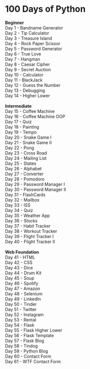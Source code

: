 # 100 Days of Python

**Beginner**\
Day 1 - Bandname Generator\
Day 2 - Tip Calculator\
Day 3 - Treasure Island\
Day 4 - Rock Paper Scissor\
Day 5 - Password Generator\
Day 6 - True Love\
Day 7 - Hangman\
Day 8 - Caesar Cipher\
Day 9 - Secret Auction\
Day 10 - Calculator\
Day 11 - BlackJack\
Day 12 - Guess the Number\
Day 13 - Debugging\
Day 14 - Higher Lower\
\
**Intermediate**\
Day 15 - Coffee Machine\
Day 16 - Coffee Machine OOP\
Day 17 - Quiz\
Day 18 - Painting\
Day 19 - Tempo\
Day 20 - Snake Game I\
Day 21 - Snake Game II\
Day 22 - Pong\
Day 23 - Cross Road\
Day 24 - Mailing List\
Day 25 - States\
Day 26 - Alphabet\
Day 27 - Converter\
Day 28 - Pomodoro\
Day 29 - Password Manager I\
Day 30 - Password Manager II\
Day 31 - FlashCards\
Day 32 - Mailbox\
Day 33 - ISS\
Day 34 - Quiz\
Day 35 - Weather App\
Day 36 - Stocks\
Day 37 - Habit Tracker\
Day 38 - Workout Tracker\
Day 39 - Flight Tracker I\
Day 40 - Flight Tracker II\
\
**Web Foundation**\
Day 41 - HTML\
Day 42 - CSS\
Day 43 - Dice\
Day 44 - Drum Kit\
Day 45 - Soup\
Day 46 - Spotify\
Day 47 - Amazon\
Day 48 - Selenium\
Day 49 - LinkedIn\
Day 50 - Tinder\
Day 51 - Twitter\
Day 52 - Instagram\
Day 53 - Rental\
Day 54 - Flask\
Day 55 - Flask Higher Lower\
Day 56 - Flask Template\
Day 57 - Flask Blog\
Day 58 - Tindog\
Day 59 - Python Blog\
Day 60 - Contact Form\
Day 61 - WTF Contact Form
